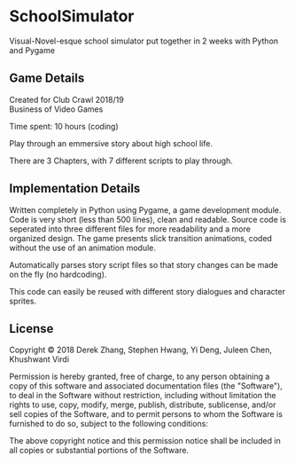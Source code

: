 # SchoolSimulator
Visual-Novel-esque school simulator put together in 2 weeks with Python and Pygame

<h2>Game Details</h2>

Created for Club Crawl 2018/19 <br>
Business of Video Games

Time spent: 10 hours (coding)

Play through an emmersive story about high school life.

There are 3 Chapters, with 7 different scripts to play through.

<h2>Implementation Details</h2>

Written completely in Python using Pygame, a game development module. Code is very short (less than 500 lines), clean and readable. Source code is seperated into three different files for more readability and a more organized design. The game presents slick transition animations, coded without the use of an animation module. 

Automatically parses story script files so that story changes can be made on the fly (no hardcoding).

This code can easily be reused with different story dialogues and character sprites.


<h2>License</h2>

Copyright © 2018 Derek Zhang, Stephen Hwang, Yi Deng, Juleen Chen, Khushwant Virdi

Permission is hereby granted, free of charge, to any person obtaining a copy of this software and associated documentation files (the "Software"), to deal in the Software without restriction, including without limitation the rights to use, copy, modify, merge, publish, distribute, sublicense, and/or sell copies of the Software, and to permit persons to whom the Software is furnished to do so, subject to the following conditions:

The above copyright notice and this permission notice shall be included in all copies or substantial portions of the Software.



